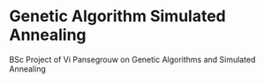 # Genetic Algorithm Simulated Annealing
 BSc Project of Vi Pansegrouw on Genetic Algorithms and Simulated Annealing
